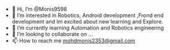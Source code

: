 - 👋 Hi, I’m @Monis9598
- 👀 I’m interested in Robotics, Android development ,Frond end development and Im excited about new learning and Explore.
- 🌱 I’m currently learning Automation and Robotics engineering 
- 💞️ I’m looking to collaborate on ...
- 📫 How to reach me mohdmonis2353@gmail.com

<!---
Monis9598/Monis9598 is a ✨ special ✨ repository because its `README.md` (this file) appears on your GitHub profile.
You can click the Preview link to take a look at your changes.
--->
